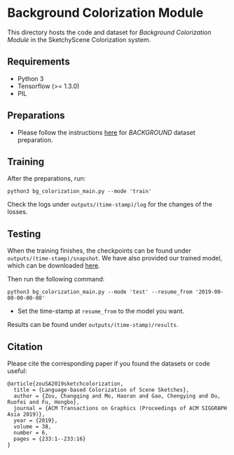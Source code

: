 # Background Colorization Module

This directory hosts the code and dataset for *Background Colorization Module* in the SketchyScene Colorization system.

## Requirements
- Python 3
- Tensorflow (>= 1.3.0)
- PIL


## Preparations

- Please follow the instructions [here](/Background_Colorization/data) for *BACKGROUND* dataset preparation.


## Training

After the preparations, run:
```
python3 bg_colorization_main.py --mode 'train'
```

Check the logs under `outputs/(time-stamp)/log` for the changes of the losses.


## Testing

When the training finishes, the checkpoints can be found under `outputs/(time-stamp)/snapshot`. We have also provided our trained model, which can be downloaded [here](https://drive.google.com/drive/folders/1wGU3vln9Nc_Z2NV2F5nyt_2NbqDsvuRO?usp=sharing).

Then run the following command:

```
python3 bg_colorization_main.py --mode 'test' --resume_from '2019-00-00-00-00-00'
```
  - Set the time-stamp at `resume_from` to the model you want.

Results can be found under `outputs/(time-stamp)/results`.


## Citation

Please cite the corresponding paper if you found the datasets or code useful:

```
@article{zouSA2019sketchcolorization,
  title = {Language-based Colorization of Scene Sketches},
  author = {Zou, Changqing and Mo, Haoran and Gao, Chengying and Du, Ruofei and Fu, Hongbo},
  journal = {ACM Transactions on Graphics (Proceedings of ACM SIGGRAPH Asia 2019)},
  year = {2019},
  volume = 38,
  number = 6,
  pages = {233:1--233:16}
}
```


